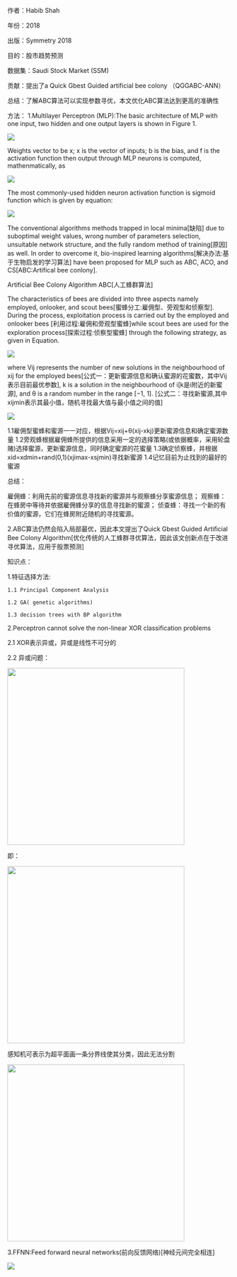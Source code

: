 作者：Habib Shah 

年份：2018

出版：Symmetry 2018

目的：股市趋势预测

数据集：Saudi Stock Market (SSM)

贡献：提出了a Quick Gbest Guided artificial bee colony （QGGABC-ANN）

总结：了解ABC算法可以实现参数寻优，本文优化ABC算法达到更高的准确性

方法：
1.Multilayer Perceptron (MLP):The basic architecture of MLP with one input, two hidden and one output layers is shown in Figure 1.

<img src="https://github.com/jm199504/Paper-Notes/blob/master/Financial-Time-Series-Prediction/A%20Quick%20Gbest%20Guided%20Arti%EF%AC%81cial%20Bee%20Colony%20Algorithm%20for%20Stock%20Market%20Prices%20Prediction/images/1.png">

Weights vector to be x; x is the vector of inputs; b is the bias, and f is the activation function then output through MLP neurons is computed, mathenmatically, as

<img src="https://github.com/jm199504/Paper-Notes/blob/master/Financial-Time-Series-Prediction/A%20Quick%20Gbest%20Guided%20Arti%EF%AC%81cial%20Bee%20Colony%20Algorithm%20for%20Stock%20Market%20Prices%20Prediction/images/2.png">

The most commonly-used hidden neuron activation function is sigmoid function which is given by equation:

<img src="https://github.com/jm199504/Paper-Notes/blob/master/Financial-Time-Series-Prediction/A%20Quick%20Gbest%20Guided%20Arti%EF%AC%81cial%20Bee%20Colony%20Algorithm%20for%20Stock%20Market%20Prices%20Prediction/images/3.png">

The conventional algorithms methods trapped in local minima[缺陷] due to suboptimal weight values, wrong number of parameters selection, unsuitable network structure, and the fully random method of training[原因] as well. In order to overcome it, bio-inspired learning algorithms[解决办法:基于生物启发的学习算法] have been proposed for MLP such as ABC, ACO, and CS[ABC:Artifical bee conlony]. 

Artificial Bee Colony Algorithm ABC[人工蜂群算法]

The characteristics of bees are divided into three aspects namely employed, onlooker, and scout bees[蜜蜂分工:雇佣型、旁观型和侦察型]. During the process, exploitation process is carried out by the employed and onlooker bees [利用过程:雇佣和旁观型蜜蜂]while scout bees are used for the exploration process[探索过程:侦察型蜜蜂] through the following strategy, as given in Equation. 

<img src="https://github.com/jm199504/Paper-Notes/blob/master/Financial-Time-Series-Prediction/A%20Quick%20Gbest%20Guided%20Arti%EF%AC%81cial%20Bee%20Colony%20Algorithm%20for%20Stock%20Market%20Prices%20Prediction/images/4.png">

where Vij represents the number of new solutions in the neighbourhood of xij for the employed bees[公式一：更新蜜源信息和确认蜜源的花蜜数，其中Vij表示目前最优参数], k is a solution in the neighbourhood of i[k是i附近的新蜜源], and θ is a random number in the range [−1, 1]. [公式二：寻找新蜜源,其中xijmin表示其最小值，随机寻找最大值与最小值之间的值]

<img src="https://github.com/jm199504/Paper-Notes/blob/master/Financial-Time-Series-Prediction/A%20Quick%20Gbest%20Guided%20Arti%EF%AC%81cial%20Bee%20Colony%20Algorithm%20for%20Stock%20Market%20Prices%20Prediction/images/5.png">

1.1雇佣型蜜蜂和蜜源一一对应，根据Vij=xij+θ(xij-xkj)更新蜜源信息和确定蜜源数量
1.2旁观蜂根据雇佣蜂所提供的信息采用一定的选择策略(或依据概率，采用轮盘赌)选择蜜源，更新蜜源信息，同时确定蜜源的花蜜量
1.3确定侦察蜂，并根据xid=xdmin+rand(0,1)(xjimax-xsjmin)寻找新蜜源
1.4记忆目前为止找到的最好的蜜源

总结：

雇佣蜂：利用先前的蜜源信息寻找新的蜜源并与观察蜂分享蜜源信息；
观察蜂：在蜂房中等待并依据雇佣蜂分享的信息寻找新的蜜源；
侦查蜂：寻找一个新的有价值的蜜源，它们在蜂房附近随机的寻找蜜源。

2.ABC算法仍然会陷入局部最优，因此本文提出了Quick Gbest Guided Artiﬁcial Bee Colony Algorithm[优化传统的人工蜂群寻优算法，因此该文创新点在于改进寻优算法，应用于股票预测]

知识点：

1.特征选择方法:
	
	1.1 Principal Component Analysis
	
	1.2 GA( genetic algorithms)
	
	1.3 decision trees with BP algorithm
	
2.Perceptron cannot solve the non-linear XOR classification problems

2.1 XOR表示异或，异或是线性不可分的

2.2 异或问题：

<img src="https://github.com/jm199504/Paper-Notes/blob/master/Financial-Time-Series-Prediction/A%20Quick%20Gbest%20Guided%20Arti%EF%AC%81cial%20Bee%20Colony%20Algorithm%20for%20Stock%20Market%20Prices%20Prediction/images/6.png" width="400">

即：

<img src="https://github.com/jm199504/Paper-Notes/blob/master/Financial-Time-Series-Prediction/A%20Quick%20Gbest%20Guided%20Arti%EF%AC%81cial%20Bee%20Colony%20Algorithm%20for%20Stock%20Market%20Prices%20Prediction/images/7.png" width="400">

感知机可表示为超平面画一条分界线使其分类，因此无法分割

<img src="https://github.com/jm199504/Paper-Notes/blob/master/Financial-Time-Series-Prediction/A%20Quick%20Gbest%20Guided%20Arti%EF%AC%81cial%20Bee%20Colony%20Algorithm%20for%20Stock%20Market%20Prices%20Prediction/images/8.png" width="400">

3.FFNN:Feed forward neural networks(前向反馈网络)[神经元间完全相连]

<img src="https://github.com/jm199504/Paper-Notes/blob/master/Financial-Time-Series-Prediction/A%20Quick%20Gbest%20Guided%20Arti%EF%AC%81cial%20Bee%20Colony%20Algorithm%20for%20Stock%20Market%20Prices%20Prediction/images/9.png">


